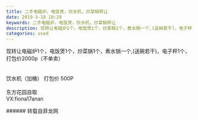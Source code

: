 ```yaml
---
title: 二手电磁炉，电饭煲，饮水机，炒菜锅转让
date: 2019-3-18 10:29
keywords: 二手电磁炉，电饭煲，饮水机，炒菜锅转让
description: 现转让电磁炉1个，电饭煲1个，炒菜锅1个，煮水锅一个,(送碗若干)，电子秤1个，打包价2000p（不单卖）饮水机（加桶）打包价500P东方花园自取VX:fiona17anan
categories: used
---
```

<td class="t_f" id="postmessage_3246590">

现转让电磁炉1个，电饭煲1个，炒菜锅1个，煮水锅一个,(送碗若干)，电子秤1个，打包价2000p（不单卖）<br/>
<br/>
<br/>
饮水机（加桶） 打包价 500P<br/>
<br/>
东方花园自取<br/>
VX:fiona17anan<br/>
</td>
###### 转载自菲龙网